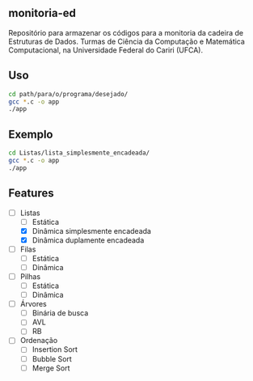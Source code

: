 ## monitoria-ed

Repositório para armazenar os códigos para a monitoria da cadeira de Estruturas de Dados. Turmas de Ciência da Computação e Matemática Computacional, na Universidade Federal do Cariri (UFCA).

## Uso

```sh
cd path/para/o/programa/desejado/
gcc *.c -o app
./app
```

## Exemplo

```sh
cd Listas/lista_simplesmente_encadeada/
gcc *.c -o app
./app
```

## Features
- [ ] Listas
  - [ ] Estática
  - [x] Dinâmica simplesmente encadeada
  - [x] Dinâmica duplamente encadeada

- [ ] Filas
  - [ ] Estática
  - [ ] Dinâmica

- [ ] Pilhas
  - [ ] Estática
  - [ ] Dinâmica

- [ ] Árvores
  - [ ] Binária de busca
  - [ ] AVL
  - [ ] RB

- [ ] Ordenação
  - [ ] Insertion Sort
  - [ ] Bubble Sort
  - [ ] Merge Sort
